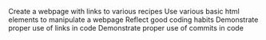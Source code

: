 Create a webpage with links to various recipes
Use various basic html elements to manipulate a webpage
Reflect good coding habits
Demonstrate proper use of links in code
Demonstrate proper use of commits in code